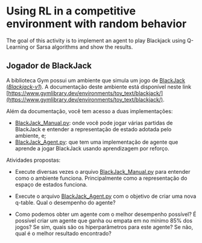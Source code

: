 # Using RL in a competitive environment with random behavior

The goal of this activity is to implement an agent to play Blackjack using Q-Learning or Sarsa algorithms and show the results.

## Jogador de BlackJack

A biblioteca Gym possui um ambiente que simula um jogo de [BlackJack (*Blackjack-v1*)](https://www.gymlibrary.dev/environments/toy_text/blackjack/). A documentação deste ambiente está disponível neste link [https://www.gymlibrary.dev/environments/toy_text/blackjack/](https://www.gymlibrary.dev/environments/toy_text/blackjack/). 

Além da documentação, você tem acesso a duas implementações:

* [BlackJack_Manual.py](./BlackJack_Manual.py): onde você pode jogar várias partidas de BlackJack e entender a representação de estado adotada pelo ambiente, e;
* [BlackJack_Agent.py](./BlackJack_Agent.py): que tem uma implementação de agente que aprende a jogar BlackJack usando aprendizagem por reforço. 

Atividades propostas: 

* Execute diversas vezes o arquivo [BlackJack_Manual.py](./BlackJack_Manual.py) para entender como o ambiente funciona. Principalmente como a representação do espaço de estados funciona. 

* Execute o arquivo [BlackJack_Agent.py](./BlackJack_Agent.py) com o objetivo de criar uma nova q-table. Qual o desempenho do agente? 

* Como podemos obter um agente com o melhor desempenho possível? É possível criar um agente que ganha ou empata em no mínimo 85% dos jogos? Se sim, quais são os hiperparâmetros para este agente? Se não, qual é o melhor resultado encontrado? 
